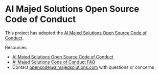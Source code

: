 # Al Majed Solutions Open Source Code of Conduct

This project has adopted the
[Al Majed Solutions Open Source Code of Conduct](https://opensource.almajedsolutions.com/codeofconduct/).

Resources:

- [Al Majed Solutions Open Source Code of Conduct](https://opensource.almajedsolutions.com/codeofconduct/)
- [Al Majed Solutions Code of Conduct FAQ](https://opensource.almajedsolutions.com/codeofconduct/faq/)
- Contact [opencode@almajedsolutions.com](mailto:opencode@almajedsolutions.com)
  with questions or concerns
